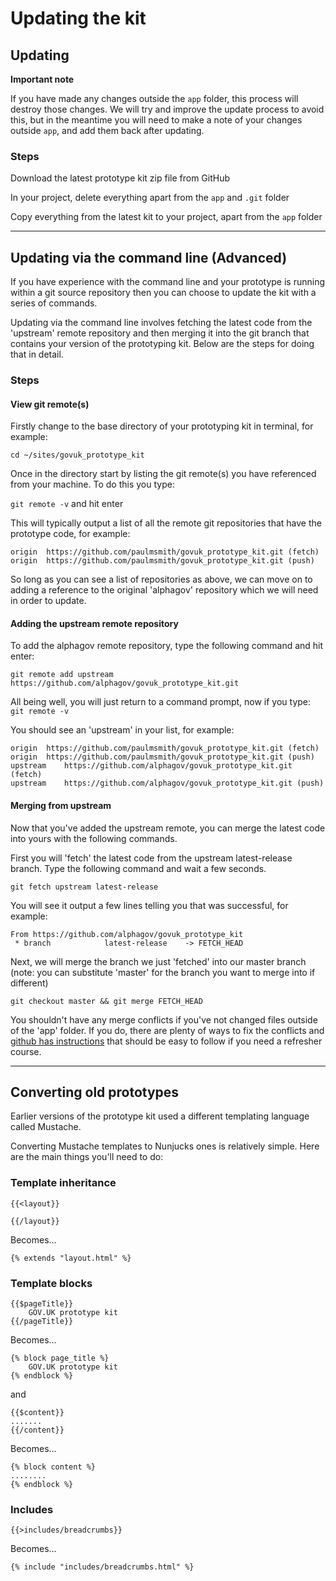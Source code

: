 # Updating the kit 

## Updating

**Important note**

If you have made any changes outside the `app` folder, this process will destroy those changes. We will try and improve the update process to avoid this, but in the meantime you will need to make a note of your changes outside `app`, and add them back after updating.

### Steps

Download the latest prototype kit zip file from GitHub

In your project, delete everything apart from the `app` and `.git` folder

Copy everything from the latest kit to your project, apart from the `app` folder

---

## Updating via the command line (Advanced)

If you have experience with the command line and your prototype is running within a git source repository then you can choose to update the kit with a series of commands.

Updating via the command line involves fetching the latest code from the 'upstream' remote repository and then merging it into the git branch that contains your version of the prototyping kit. Below are the steps for doing that in detail.

### Steps

#### View git remote(s)

Firstly change to the base directory of your prototyping kit in terminal, for example:

```
cd ~/sites/govuk_prototype_kit
```

Once in the directory start by listing the git remote(s) you have referenced from your machine. To do this you type:

 ```git remote -v``` and hit enter

This will typically output a list of all the remote git repositories that have the prototype code, for example:

```
origin  https://github.com/paulmsmith/govuk_prototype_kit.git (fetch)
origin  https://github.com/paulmsmith/govuk_prototype_kit.git (push)
```

So long as you can see a list of repositories as above, we can move on to adding a reference to the original 'alphagov' repository which we will need in order to update.

#### Adding the upstream remote repository

To add the alphagov remote repository, type the following command and hit enter:

```
git remote add upstream https://github.com/alphagov/govuk_prototype_kit.git
```

All being well, you will just return to a command prompt, now if you type: 
```git remote -v```

You should see an 'upstream' in your list, for example:

```
origin	https://github.com/paulmsmith/govuk_prototype_kit.git (fetch)
origin	https://github.com/paulmsmith/govuk_prototype_kit.git (push)
upstream	https://github.com/alphagov/govuk_prototype_kit.git (fetch)
upstream	https://github.com/alphagov/govuk_prototype_kit.git (push)
```

#### Merging from upstream

Now that you've added the upstream remote, you can merge the latest code into yours with the following commands.

First you will 'fetch' the latest code from the upstream latest-release branch. Type the following command and wait a few seconds. 

```
git fetch upstream latest-release 
```

You will see it output a few lines telling you that was successful, for example:

```
From https://github.com/alphagov/govuk_prototype_kit
 * branch            latest-release    -> FETCH_HEAD
```

Next, we will merge the branch we just 'fetched' into our master branch (note: you can substitute 'master' for the branch you want to merge into if different)

```
git checkout master && git merge FETCH_HEAD
```

You shouldn't have any merge conflicts if you've not changed files outside of the 'app' folder. If you do, there are plenty of ways to fix the conflicts and [github has instructions](https://help.github.com/articles/resolving-a-merge-conflict-from-the-command-line/) that should be easy to follow if you need a refresher course.

---

## Converting old prototypes

Earlier versions of the prototype kit used a different templating language called Mustache.

Converting Mustache templates to Nunjucks ones is relatively simple. Here are the main things you'll need to do:

### Template inheritance

    {{<layout}}

    {{/layout}}

Becomes…

    {% extends "layout.html" %}

### Template blocks

    {{$pageTitle}}
        GOV.UK prototype kit
    {{/pageTitle}}

Becomes…

    {% block page_title %}
        GOV.UK prototype kit
    {% endblock %}

and

    {{$content}}
    .......
    {{/content}}
    
Becomes...

    {% block content %}
    ........
    {% endblock %}
    
### Includes

    {{>includes/breadcrumbs}}

Becomes…

    {% include "includes/breadcrumbs.html" %}
